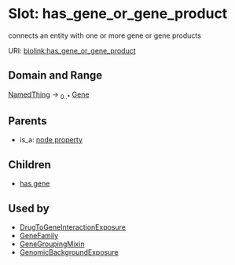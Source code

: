 
# Slot: has_gene_or_gene_product


connects an entity with one or more gene or gene products

URI: [biolink:has_gene_or_gene_product](https://w3id.org/biolink/vocab/has_gene_or_gene_product)


## Domain and Range

[NamedThing](NamedThing.md) &#8594;  <sub>0..*</sub> [Gene](Gene.md)

## Parents

 *  is_a: [node property](node_property.md)

## Children

 *  [has gene](has_gene.md)

## Used by

 * [DrugToGeneInteractionExposure](DrugToGeneInteractionExposure.md)
 * [GeneFamily](GeneFamily.md)
 * [GeneGroupingMixin](GeneGroupingMixin.md)
 * [GenomicBackgroundExposure](GenomicBackgroundExposure.md)
